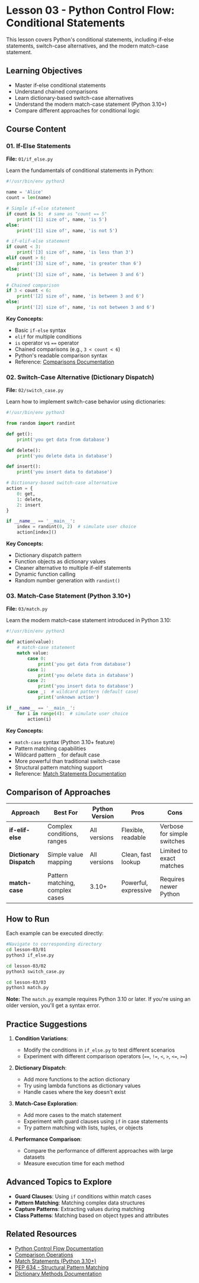 # Lesson 03 - Python Control Flow: Conditional Statements

This lesson covers Python's conditional statements, including if-else statements, switch-case alternatives, and the modern match-case statement.

## Learning Objectives

- Master if-else conditional statements
- Understand chained comparisons
- Learn dictionary-based switch-case alternatives
- Understand the modern match-case statement (Python 3.10+)
- Compare different approaches for conditional logic

## Course Content

### 01. If-Else Statements
**File:** `01/if_else.py`

Learn the fundamentals of conditional statements in Python:

```python
#!/usr/bin/env python3

name = 'Alice'
count = len(name)

# Simple if-else statement
if count is 5:  # same as "count == 5"
    print('[1] size of', name, 'is 5')
else:
    print('[1] size of', name, 'is not 5')

# if-elif-else statement
if count < 3:
    print('[3] size of', name, 'is less than 3')
elif count > 6:
    print('[3] size of', name, 'is greater than 6')
else:
    print('[3] size of', name, 'is between 3 and 6')

# Chained comparison
if 3 < count < 6:
    print('[2] size of', name, 'is between 3 and 6')
else:
    print('[2] size of', name, 'is not between 3 and 6')
```

**Key Concepts:**
- Basic `if-else` syntax
- `elif` for multiple conditions
- `is` operator vs `==` operator
- Chained comparisons (e.g., `3 < count < 6`)
- Python's readable comparison syntax
- Reference: [Comparisons Documentation](https://docs.python.org/3/reference/expressions.html#comparisons)

### 02. Switch-Case Alternative (Dictionary Dispatch)
**File:** `02/switch_case.py`

Learn how to implement switch-case behavior using dictionaries:

```python
#!/usr/bin/env python3

from random import randint

def get():
    print('you get data from database')

def delete():
    print('you delete data in database')

def insert():
    print('you insert data to database')

# Dictionary-based switch-case alternative
action = {
    0: get,
    1: delete,
    2: insert
}

if __name__ == '__main__':
    index = randint(0, 2)  # simulate user choice
    action[index]()
```

**Key Concepts:**
- Dictionary dispatch pattern
- Function objects as dictionary values
- Cleaner alternative to multiple if-elif statements
- Dynamic function calling
- Random number generation with `randint()`

### 03. Match-Case Statement (Python 3.10+)
**File:** `03/match.py`

Learn the modern match-case statement introduced in Python 3.10:

```python
#!/usr/bin/env python3

def action(value):
    # match-case statement
    match value:
        case 0:
            print('you get data from database')
        case 1:
            print('you delete data in database')
        case 2:
            print('you insert data to database')
        case _:  # wildcard pattern (default case)
            print('unknown action')

if __name__ == '__main__':
    for i in range(4):  # simulate user choice
        action(i)
```

**Key Concepts:**
- `match-case` syntax (Python 3.10+ feature)
- Pattern matching capabilities
- Wildcard pattern `_` for default case
- More powerful than traditional switch-case
- Structural pattern matching support
- Reference: [Match Statements Documentation](https://docs.python.org/3/tutorial/controlflow.html#match-statements)

## Comparison of Approaches

| Approach | Best For | Python Version | Pros | Cons |
|----------|----------|----------------|------|------|
| **if-elif-else** | Complex conditions, ranges | All versions | Flexible, readable | Verbose for simple switches |
| **Dictionary Dispatch** | Simple value mapping | All versions | Clean, fast lookup | Limited to exact matches |
| **match-case** | Pattern matching, complex cases | 3.10+ | Powerful, expressive | Requires newer Python |

## How to Run

Each example can be executed directly:

```bash
#Navigate to corresponding directory
cd lesson-03/01
python3 if_else.py
```

```bash
cd lesson-03/02
python3 switch_case.py
```

```bash
cd lesson-03/03
python3 match.py
```

**Note:** The `match.py` example requires Python 3.10 or later. If you're using an older version, you'll get a syntax error.

## Practice Suggestions

1. **Condition Variations**:
   - Modify the conditions in `if_else.py` to test different scenarios
   - Experiment with different comparison operators (`==`, `!=`, `<`, `>`, `<=`, `>=`)

2. **Dictionary Dispatch**:
   - Add more functions to the action dictionary
   - Try using lambda functions as dictionary values
   - Handle cases where the key doesn't exist

3. **Match-Case Exploration**:
   - Add more cases to the match statement
   - Experiment with guard clauses using `if` in case statements
   - Try pattern matching with lists, tuples, or objects

4. **Performance Comparison**:
   - Compare the performance of different approaches with large datasets
   - Measure execution time for each method

## Advanced Topics to Explore

- **Guard Clauses**: Using `if` conditions within match cases
- **Pattern Matching**: Matching complex data structures
- **Capture Patterns**: Extracting values during matching
- **Class Patterns**: Matching based on object types and attributes

## Related Resources

- [Python Control Flow Documentation](https://docs.python.org/3/tutorial/controlflow.html)
- [Comparison Operations](https://docs.python.org/3/reference/expressions.html#comparisons)
- [Match Statements (Python 3.10+)](https://docs.python.org/3/tutorial/controlflow.html#match-statements)
- [PEP 634 - Structural Pattern Matching](https://www.python.org/dev/peps/pep-0634/)
- [Dictionary Methods Documentation](https://docs.python.org/3/library/stdtypes.html#dict)